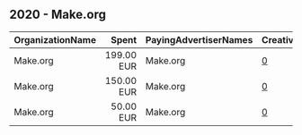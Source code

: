 ## 2020 - Make.org 
|OrganizationName|Spent|PayingAdvertiserNames|CreativeUrls|Impressions|Genders|AgeBrackets|CountryCodes|BillingAddresses|CandidateBallotInformation|
|:---|---:|:---|:---|---:|:---|:---|:---|:---|:---|
|Make.org|199.00 EUR|Make.org|[0](https://www.snap.com/political-ads/asset/011aca74a5f9462a2bf0b91501ebbcedea9dd63cedb2ca50f2143705e9ad6c3e?mediaType=mp4)|224,148||16+|france|FR||
|Make.org|150.00 EUR|Make.org|[0](https://www.snap.com/political-ads/asset/3f1836d3fde7402b1e3c7eb31a77d27ee809bdaf1ae6e2ca82b250a6bebc0321?mediaType=mp4)|127,082||18+|france|FR||
|Make.org|50.00 EUR|Make.org|[0](https://www.snap.com/political-ads/asset/3f1836d3fde7402b1e3c7eb31a77d27ee809bdaf1ae6e2ca82b250a6bebc0321?mediaType=mp4)|38,434||18+|france|FR||
